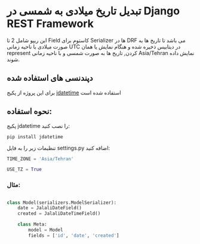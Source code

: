 # تبدیل تاریخ میلادی به شمسی در Django REST Framework
این ریپو شامل 2 تا Field کاستوم برای Serializer ها در DRF می باشد تا تاریخ ها به صورت میلادی با ناحیه زمانی UTC در دیتابیس ذخیره شده و هنگام نمایش یا همان represent کردن, تاریخ ها به صورت شمسی و با ناحیه زمانی Asia/Tehran نمایش داده شوند.

## دپندنسی های استفاده شده
برای این پروژه از پکیج [jdatetime](https://pypi.org/project/jdatetime/) استفاده شده است

## نحوه استفاده:
پکیج jdatetime را نصب کنید:
```shell
pip install jdatetime
```
تنظیمات زیر را به فایل settings.py اضافه کنید:
```python
TIME_ZONE = 'Asia/Tehran'

USE_TZ = True
```
### مثال:
```python

class Model(serializers.ModelSerializer):
    date = JalaliDateField()
    created = JalaliDateTimeField()

    class Meta:
        model = Model
        fields = ['id', 'date', 'created']

```
